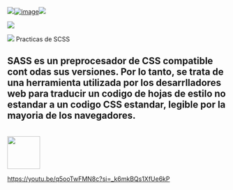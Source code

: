 
<a href="https://github.com/AndreaLlavel"><img src="https://readme-typing-svg.herokuapp.com?color=%2336BCF7&center=true&vCenter=true&lines=Practicando+👉+👉+👉">![image](https://github.com/AndreaLlavel/Sass-SCSS-Ejercicios/assets/112596102/47cb6bfd-2b43-41aa-9ca3-2f983da6e373)<a href="https://github.com/AndreaLlavel"><img src="https://readme-typing-svg.herokuapp.com?color=%2336BCF7&center=true&vCenter=true&lines=en+Programacion+.+UTN">

</a>
<img src="http://pa1.narvii.com/6351/4e4bf1091ab8fb141ee9db56510e779486b5865e_hq.gif">
</p>
<p align="left"><img src="https://img.shields.io/badge/STATUS-EN%DESARROLLO-green">
Practicas de SCSS
<h2>SASS es un preprocesador de CSS compatible cont odas sus versiones. Por lo tanto, se trata de una herramienta utilizada por los desarrlladores web para traducir un codigo de hojas de estilo no estandar a un codigo CSS estandar, legible por la mayoria de los navegadores.</h2>
<br>
<img src="https://github.com/AndreaLlavel/Sass-SCSS-Ejercicios/assets/112596102/36f38960-7851-4f5e-b6fb-b43dd5197d1f" width="75px" heigth="55px">

https://youtu.be/q5ooTwFMN8c?si=_k6mkBQs1XfUe6kP
